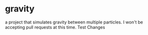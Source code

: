 gravity
=======

a project that simulates gravity between multiple particles. I won't be accepting pull requests at this time.
Test Changes

